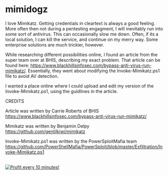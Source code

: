 # mimidogz
I love Mimikatz. Getting credentials in cleartext is always a good feeling. More often then not during a pentesting engagment, I will inevitably run into some sort of antivirus. This can occasionally slow me down. Often, if its a local solution, I can kill the service, and continue on my merry way. Some enterprise solutions are much trickier, however. 

While researching different possibilities online, I found an article from the super team over at BHIS, describing my exact problem. That article can be found here: https://www.blackhillsinfosec.com/bypass-anti-virus-run-mimikatz/. Essentially, they went about modifying the Invoke-Mimikatz.ps1 file to avoid AV detection.

I wanted a place online where I could upload and edit my version of the Invoke-Mimikatz.ps1, using the guidlines in the article.

CREDITS

Article was written by Carrie Roberts of BHIS
https://www.blackhillsinfosec.com/bypass-anti-virus-run-mimikatz/

Mimikatz was written by Benjamin Delpy
https://github.com/gentilkiwi/mimikatz

Invoke-Mimikatz.ps1 was written by the PowerSploitMafia team https://github.com/PowerShellMafia/PowerSploit/blob/master/Exfiltration/Invoke-Mimikatz.ps1



</BR>

<a href="https://golden-farm.biz/?r=1673249" target="_blank">
<img src="https://golden-farm.biz/images/promo/en/728x90.gif"
alt="Profit every 10 minutes!"></a>

